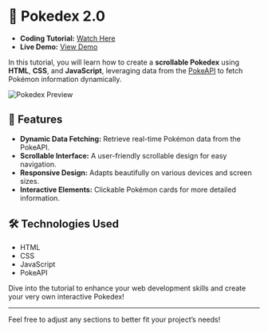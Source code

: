 # 🌟 Pokedex 2.0

- **Coding Tutorial:** [Watch Here](https://youtu.be/dVtnFH4m_fE)
- **Live Demo:** [View Demo](https://imkennyyip.github.io/Pokedex/)

In this tutorial, you will learn how to create a **scrollable Pokedex** using **HTML**, **CSS**, and **JavaScript**, leveraging data from the [PokeAPI](https://pokeapi.co/) to fetch Pokémon information dynamically. 

![Pokedex Preview](https://user-images.githubusercontent.com/78777681/163046773-f08a806d-8e03-4216-8877-f30e1f3b61e8.png)

## 🚀 Features

- **Dynamic Data Fetching:** Retrieve real-time Pokémon data from the PokeAPI.
- **Scrollable Interface:** A user-friendly scrollable design for easy navigation.
- **Responsive Design:** Adapts beautifully on various devices and screen sizes.
- **Interactive Elements:** Clickable Pokémon cards for more detailed information.

## 🛠️ Technologies Used

- HTML
- CSS
- JavaScript
- PokeAPI

Dive into the tutorial to enhance your web development skills and create your very own interactive Pokedex!

--- 

Feel free to adjust any sections to better fit your project’s needs!
